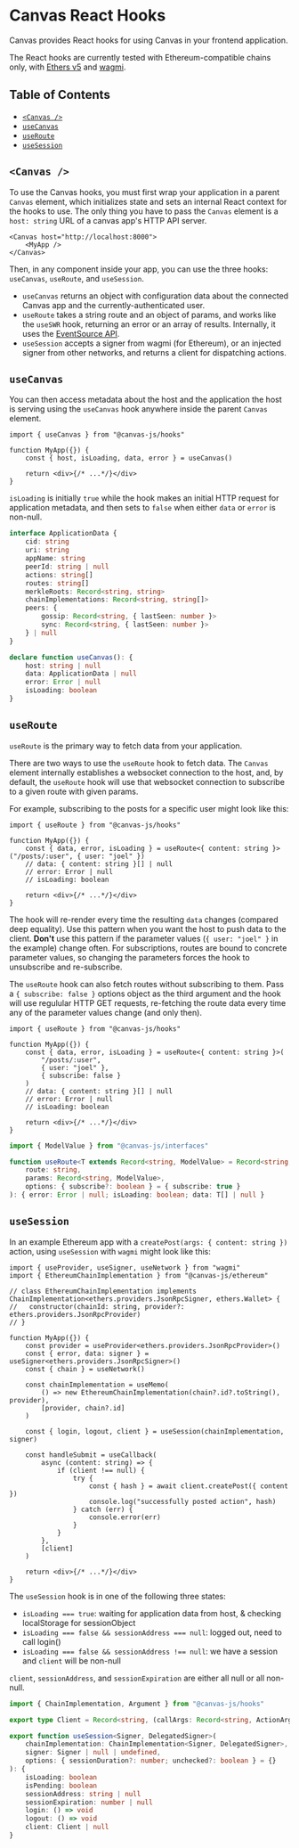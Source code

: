 # Canvas React Hooks

Canvas provides React hooks for using Canvas in your frontend
application.

The React hooks are currently tested with Ethereum-compatible chains
only, with [Ethers v5](https://docs.ethers.org/v5/) and
[wagmi](https://wagmi.sh/).


## Table of Contents

- [`<Canvas />`](#canvas)
- [`useCanvas`](#usecanvas)
- [`useRoute`](#useroute)
- [`useSession`](#usesession)

## `<Canvas />`

To use the Canvas hooks, you must first wrap your application in a parent `Canvas` element, which initializes state and sets an internal React context for the hooks to use. The only thing you have to pass the `Canvas` element is a `host: string` URL of a canvas app's HTTP API server.

```tsx
<Canvas host="http://localhost:8000">
	<MyApp />
</Canvas>
```

Then, in any component inside your app, you can use the three hooks:
`useCanvas`, `useRoute`, and `useSession`.

- `useCanvas` returns an object with configuration data about the
  connected Canvas app and the currently-authenticated user.
- `useRoute` takes a string route and an object of params, and works
  like the `useSWR` hook, returning an error or an array of
  results. Internally, it uses the [EventSource
  API](https://developer.mozilla.org/en-US/docs/Web/API/EventSource).
- `useSession` accepts a signer from wagmi (for Ethereum), or an
  injected signer from other networks, and returns a client for
  dispatching actions.

## `useCanvas`

You can then access metadata about the host and the application the host is serving using the `useCanvas` hook anywhere inside the parent `Canvas` element.

```tsx
import { useCanvas } from "@canvas-js/hooks"

function MyApp({}) {
	const { host, isLoading, data, error } = useCanvas()

	return <div>{/* ...*/}</div>
}
```

`isLoading` is initially `true` while the hook makes an initial HTTP request for application metadata, and then sets to `false` when either `data` or `error` is non-null.

```ts
interface ApplicationData {
	cid: string
	uri: string
	appName: string
	peerId: string | null
	actions: string[]
	routes: string[]
	merkleRoots: Record<string, string>
	chainImplementations: Record<string, string[]>
	peers: {
		gossip: Record<string, { lastSeen: number }>
		sync: Record<string, { lastSeen: number }>
	} | null
}

declare function useCanvas(): {
	host: string | null
	data: ApplicationData | null
	error: Error | null
	isLoading: boolean
}
```

## `useRoute`

`useRoute` is the primary way to fetch data from your application.

There are two ways to use the `useRoute` hook to fetch data. The `Canvas` element internally establishes a websocket connection to the host, and, by default, the `useRoute` hook will use that websocket connection to subscribe to a given route with given params.

For example, subscribing to the posts for a specific user might look like this:

```tsx
import { useRoute } from "@canvas-js/hooks"

function MyApp({}) {
	const { data, error, isLoading } = useRoute<{ content: string }>("/posts/:user", { user: "joel" })
	// data: { content: string }[] | null
	// error: Error | null
	// isLoading: boolean

	return <div>{/* ...*/}</div>
}
```

The hook will re-render every time the resulting `data` changes (compared deep equality). Use this pattern when you want the host to push data to the client. **Don't** use this pattern if the parameter values (`{ user: "joel" }` in the example) change often. For subscriptions, routes are bound to concrete parameter values, so changing the parameters forces the hook to unsubscribe and re-subscribe.

The `useRoute` hook can also fetch routes without subscribing to them. Pass a `{ subscribe: false }` options object as the third argument and the hook will use regulular HTTP GET requests, re-fetching the route data every time any of the parameter values change (and only then).

```tsx
import { useRoute } from "@canvas-js/hooks"

function MyApp({}) {
	const { data, error, isLoading } = useRoute<{ content: string }>(
		"/posts/:user",
		{ user: "joel" },
		{ subscribe: false }
	)
	// data: { content: string }[] | null
	// error: Error | null
	// isLoading: boolean

	return <div>{/* ...*/}</div>
}
```

```ts
import { ModelValue } from "@canvas-js/interfaces"

function useRoute<T extends Record<string, ModelValue> = Record<string, ModelValue>>(
	route: string,
	params: Record<string, ModelValue>,
	options: { subscribe?: boolean } = { subscribe: true }
): { error: Error | null; isLoading: boolean; data: T[] | null }
```

## `useSession`

In an example Ethereum app with a `createPost(args: { content: string })` action, using `useSession` with `wagmi` might look like this:

```tsx
import { useProvider, useSigner, useNetwork } from "wagmi"
import { EthereumChainImplementation } from "@canvas-js/ethereum"

// class EthereumChainImplementation implements ChainImplementation<ethers.providers.JsonRpcSigner, ethers.Wallet> {
//   constructor(chainId: string, provider?: ethers.providers.JsonRpcProvider)
// }

function MyApp({}) {
	const provider = useProvider<ethers.providers.JsonRpcProvider>()
	const { error, data: signer } = useSigner<ethers.providers.JsonRpcSigner>()
	const { chain } = useNetwork()

	const chainImplementation = useMemo(
		() => new EthereumChainImplementation(chain?.id?.toString(), provider),
		[provider, chain?.id]
	)

	const { login, logout, client } = useSession(chainImplementation, signer)

	const handleSubmit = useCallback(
		async (content: string) => {
			if (client !== null) {
				try {
					const { hash } = await client.createPost({ content })
					console.log("successfully posted action", hash)
				} catch (err) {
					console.error(err)
				}
			}
		},
		[client]
	)

	return <div>{/* ...*/}</div>
}
```

The `useSession` hook is in one of the following three states:

- `isLoading === true`: waiting for application data from host, & checking localStorage for sessionObject
- `isLoading === false && sessionAddress === null`: logged out, need to call login()
- `isLoading === false && sessionAddress !== null`: we have a session and `client` will be non-null

`client`, `sessionAddress`, and `sessionExpiration` are either all null or all non-null.

```ts
import { ChainImplementation, Argument } from "@canvas-js/hooks"

export type Client = Record<string, (callArgs: Record<string, ActionArgument>) => Promise<{ hash: string }>>

export function useSession<Signer, DelegatedSigner>(
	chainImplementation: ChainImplementation<Signer, DelegatedSigner>,
	signer: Signer | null | undefined,
	options: { sessionDuration?: number; unchecked?: boolean } = {}
): {
	isLoading: boolean
	isPending: boolean
	sessionAddress: string | null
	sessionExpiration: number | null
	login: () => void
	logout: () => void
	client: Client | null
}
```
